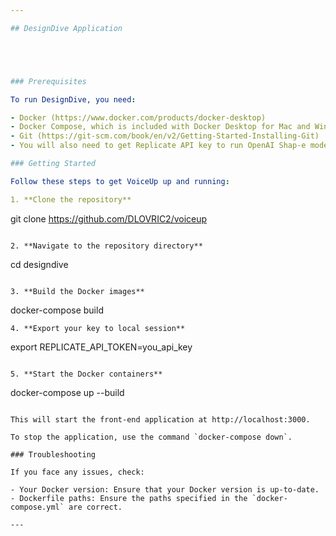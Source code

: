 ```yaml
---

## DesignDive Application





### Prerequisites

To run DesignDive, you need:

- Docker (https://www.docker.com/products/docker-desktop)
- Docker Compose, which is included with Docker Desktop for Mac and Windows, but needs to be installed separately for Linux (https://docs.docker.com/compose/install/)
- Git (https://git-scm.com/book/en/v2/Getting-Started-Installing-Git)
- You will also need to get Replicate API key to run OpenAI Shap-e model. (https://replicate.com/)

### Getting Started

Follow these steps to get VoiceUp up and running:

1. **Clone the repository**
   ```
   git clone https://github.com/DLOVRIC2/voiceup
   ```

2. **Navigate to the repository directory**
   ```
   cd designdive
   ```

3. **Build the Docker images**
   ```
   docker-compose build
   ```
4. **Export your key to local session**
   ```
   export REPLICATE_API_TOKEN=you_api_key
   ```

5. **Start the Docker containers**
   ```
   docker-compose up --build
   ```

   This will start the front-end application at http://localhost:3000.

To stop the application, use the command `docker-compose down`.

### Troubleshooting

If you face any issues, check:

- Your Docker version: Ensure that your Docker version is up-to-date.
- Dockerfile paths: Ensure the paths specified in the `docker-compose.yml` are correct.

---
```

